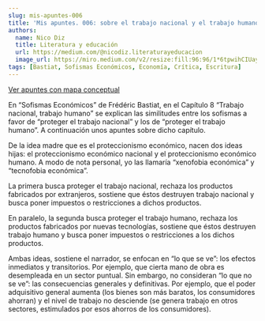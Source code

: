 ```yaml
---
slug: mis-apuntes-006
title: 'Mis apuntes. 006: sobre el trabajo nacional y el trabajo humano de Bastiat'
authors:
  name: Nico Diz
  title: Literatura y educación
  url: https://medium.com/@nicodiz.literaturayeducacion
  image_url: https://miro.medium.com/v2/resize:fill:96:96/1*6tpwihCIUayxiGBBN0ycdw.jpeg
tags: [Bastiat, Sofismas Económicos, Economía, Crítica, Escritura]
---
```


[Ver apuntes con mapa conceptual](https://medium.com/@nicodiz.literaturayeducacion/mis-apuntes-006-sobre-el-trabajo-nacional-y-el-trabajo-humano-de-bastiat-3c23a65c4264)

En “Sofismas Económicos” de Frédéric Bastiat, en el Capítulo 8 “Trabajo nacional, trabajo humano” se explican las similitudes entre los sofismas a favor de “proteger el trabajo nacional” y los de “proteger el trabajo humano”. A continuación unos apuntes sobre dicho capítulo.

De la idea madre que es el proteccionismo económico, nacen dos ideas hijas: el proteccionismo económico nacional y el proteccionismo económico humano. A modo de nota personal, yo las llamaría “xenofobia económica” y “tecnofobia económica”.

La primera busca proteger el trabajo nacional, rechaza los productos fabricados por extranjeros, sostiene que éstos destruyen trabajo nacional y busca poner impuestos o restricciones a dichos productos.

En paralelo, la segunda busca proteger el trabajo humano, rechaza los productos fabricados por nuevas tecnologías, sostiene que éstos destruyen trabajo humano y busca poner impuestos o restricciones a los dichos productos.

Ambas ideas, sostiene el narrador, se enfocan en “lo que se ve”: los efectos inmediatos y transitorios. Por ejemplo, que cierta mano de obra es desempleada en un sector puntual. Sin embargo, no consideran “lo que no se ve”: las consecuencias generales y definitivas. Por ejemplo, que el poder adquisitivo general aumenta (los bienes son más baratos, los consumidores ahorran) y el nivel de trabajo no desciende (se genera trabajo en otros sectores, estimulados por esos ahorros de los consumidores).
